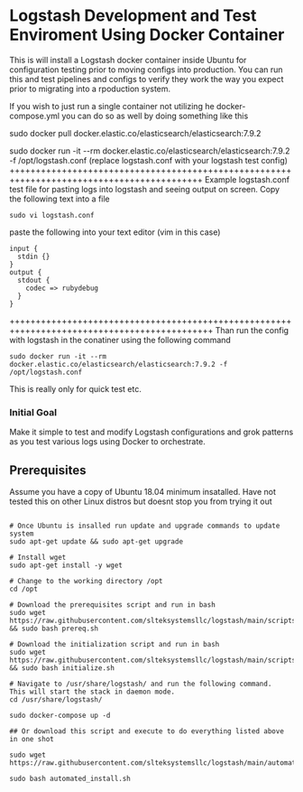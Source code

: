 # Logstash Development and Test Enviroment Using Docker Container

This is will install a Logstash docker container inside Ubuntu for configuration testing prior to moving configs into production.  You can run this and test pipelines and configs to verify they work the way you expect prior to migrating into a rpoduction system. 

If you wish to just run a single container not utilizing he docker-compose.yml you can do so as well by doing something like this

sudo docker pull docker.elastic.co/elasticsearch/elasticsearch:7.9.2

sudo docker run -it --rm docker.elastic.co/elasticsearch/elasticsearch:7.9.2 -f /opt/logstash.conf (replace logstash.conf with your logstash test config)
+++++++++++++++++++++++++++++++++++++++++++++++++++++++++++++++++++++++++++++++++++++++++++
Example logstash.conf test file for pasting logs into logstash and seeing output on screen.  Copy the following text into a file 
```
sudo vi logstash.conf 
```
paste the following into your text editor (vim in this case)

```
input {
  stdin {}
}
output {
  stdout {
    codec => rubydebug
  }
}
```
+++++++++++++++++++++++++++++++++++++++++++++++++++++++++++++++++++++++++++++++++++++++++++++
Than run the config with logstash in the conatiner using the following command
```
sudo docker run -it --rm docker.elastic.co/elasticsearch/elasticsearch:7.9.2 -f /opt/logstash.conf
```
This is really only for quick test etc.  

### Initial Goal

Make it simple to test and modify Logstash configurations and grok patterns as you test various logs using Docker to orchestrate.


## Prerequisites
Assume you have a copy of Ubuntu 18.04 minimum insatalled.  Have not tested this on other Linux distros but doesnt stop you from trying it out

```#Assumes you have downloaded and installed Ubuntu 18.04 minimum to start. Follow the rest of the steps below to configure and get up and running

# Once Ubuntu is insalled run update and upgrade commands to update system
sudo apt-get update && sudo apt-get upgrade

# Install wget
sudo apt-get install -y wget

# Change to the working directory /opt
cd /opt

# Download the prerequisites script and run in bash
sudo wget https://raw.githubusercontent.com/slteksystemsllc/logstash/main/scripts/prereq.sh && sudo bash prereq.sh

# Download the initialization script and run in bash
sudo wget https://raw.githubusercontent.com/slteksystemsllc/logstash/main/scripts/initialize.sh && sudo bash initialize.sh

# Navigate to /usr/share/logstash/ and run the following command.  This will start the stack in daemon mode.
cd /usr/share/logstash/

sudo docker-compose up -d

## Or download this script and execute to do everything listed above in one shot

sudo wget https://raw.githubusercontent.com/slteksystemsllc/logstash/main/automated_install.sh

sudo bash automated_install.sh



```

